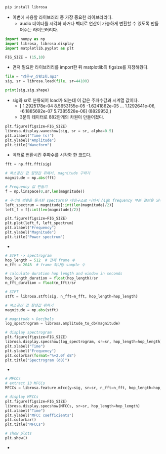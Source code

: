 ```python
pip install librosa
```
- 이번에 사용할 라이브러리 중 가장 중요한 라이브러리다.
    - audio 데이터를 시각화 하거나 벡터로 연산이 가능하게 변환할 수 있도록 만들어주는 라이브러리다.

```python
import numpy as np
import librosa, librosa.display 
import matplotlib.pyplot as plt

FIG_SIZE = (15,10)
```
- 먼저 필요한 라이브러리를 import한 뒤 matplotlib의 figsize를 지정해줬다.

```python
file = "강은구_상황1회.mp3"
sig, sr = librosa.load(file, sr=44100)

print(sig,sig.shape)
```
- sig와 sr로 분류되어 load가 되는데 이 값은 주파수값과 시계열 값이다.
    - [ 1.2925178e-04  8.5653155e-05 -1.6241862e-05 ...  1.1292641e-06, -6.1885692e-07  5.7385528e-06] (8829952,)
    - 3분의 데이터로 882만개의 차원이 만들어졌다.

```python
plt.figure(figsize=FIG_SIZE)
librosa.display.waveshow(sig, sr = sr, alpha=0.5)
plt.xlabel("Time (s)")
plt.ylabel("Amplitude")
plt.title("Waveform")
```
- 벡터로 변환시킨 주파수를 시각화 한 코드다.


```python
fft = np.fft.fft(sig)

# 복소공간 값 절댓갑 취해서, magnitude 구하기
magnitude = np.abs(fft) 

# Frequency 값 만들기
f = np.linspace(0,sr,len(magnitude))

# 푸리에 변환을 통과한 specturm은 대칭구조로 나와서 high frequency 부분 절반을 날려고 앞쪽 절반만 사용한다.
left_spectrum = magnitude[:int(len(magnitude)/2)]
left_f = f[:int(len(magnitude)/2)]

plt.figure(figsize=FIG_SIZE)
plt.plot(left_f, left_spectrum)
plt.xlabel("Frequency")
plt.ylabel("Magnitude")
plt.title("Power spectrum")
```
- 

```python
# STFT -> spectrogram
hop_length = 512  # 전체 frame 수
n_fft = 2048  # frame 하나당 sample 수

# calculate duration hop length and window in seconds
hop_length_duration = float(hop_length)/sr
n_fft_duration = float(n_fft)/sr

# STFT
stft = librosa.stft(sig, n_fft=n_fft, hop_length=hop_length)

# 복소공간 값 절댓값 취하기
magnitude = np.abs(stft)

# magnitude > Decibels 
log_spectrogram = librosa.amplitude_to_db(magnitude)

# display spectrogram
plt.figure(figsize=FIG_SIZE)
librosa.display.specshow(log_spectrogram, sr=sr, hop_length=hop_length)
plt.xlabel("Time")
plt.ylabel("Frequency")
plt.colorbar(format="%+2.0f dB")
plt.title("Spectrogram (dB)")
```
- 

```python
# MFCCs
# extract 13 MFCCs
MFCCs = librosa.feature.mfcc(y=sig, sr=sr, n_fft=n_fft, hop_length=hop_length, n_mfcc=13)

# display MFCCs
plt.figure(figsize=FIG_SIZE)
librosa.display.specshow(MFCCs, sr=sr, hop_length=hop_length)
plt.xlabel("Time")
plt.ylabel("MFCC coefficients")
plt.colorbar()
plt.title("MFCCs")

# show plots
plt.show()
```
- 